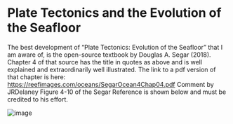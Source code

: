 # Plate Tectonics and the Evolution of the Seafloor

The best development of “Plate Tectonics: Evolution of the Seafloor” that I am aware of, is the open-source textbook by Douglas A. Segar (2018).  Chapter 4 of that source has the title in quotes as above and is well explained and extraordinarily well illustrated.  The link to a pdf version of that chapter is here:  https://reefimages.com/oceans/SegarOcean4Chap04.pdf   Comment by JRDelaney
Figure 4-10 of the Segar Reference is shown below and must be credited to his effort.

![image](https://drive.google.com/uc?export=view&id=1Hu7CNW9xTTcB_qLZSy8KAjdqCbS1ASK1)
